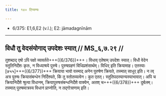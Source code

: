 ```yaml
---
title: १४० टिप्पण्यः

---
```

- 6/375: E1,6,E2 (v.l.); E2: jāmadagnīnām

____________________________________________


## विधौ तु वेदसंयोगाद् उपदेशः स्यात् // MS_६,७.२९ //

तुशब्दाद् एषो ऽपि पक्षो व्यावर्तते+++({6/376})+++। विधाव् एतेषाम् उपदेशः स्यात्। विधौ वेदेन स्तुतिनिर्देशः कृतः, न विध्याश्रये पुरुषे। पुरुषग्रहणं विधिप्रशंसार्थम्। विधिर् इति क्रियामाह। एतस्याः [७५५]+++({6/377})+++ क्रियाया भावो यस्माद् अनेन पुरुषेण क्रियते, तस्मात् साधुर् इति। न त्व् अत्र पुरुषः क्रियासंबन्धेन निर्दिश्यते, किं तु स्तोतव्यत्वेन। कुत एतत्। स्तुतिपदस्यान्यस्याभावात्। अपि च क्रियानिर्देशे श्रुत्या विधानम्, क्रियापुरुषसंबन्धनिर्देशे वाक्येन, अतश् च+++({6/378})+++ दुर्बलम्। तस्मात् पुरुषमात्रस्य विधानं प्राप्नोति, न तद्गोत्राणाम् इति।
